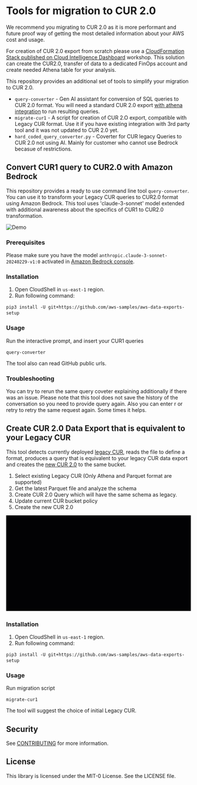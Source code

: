# Tools for migration to CUR 2.0

We recommend you migrating to CUR 2.0 as it is more performant and future proof way of getting the most detailed information about your AWS cost and usage.

For creation of CUR 2.0 export from scratch please use a [CloudFormation Stack published on Cloud Intelligence Dashboard](https://catalog.workshops.aws/awscid/en-US/data-exports) workshop. This solution can create the CUR2.0, transfer of data to a dedicated FinOps account and create needed Athena table for your analysis.

This repository provides an additional set of tools to simplify your migration to CUR 2.0. 

* `query-converter` - Gen AI assistant for conversion of SQL queries to CUR 2.0 format. You will need a standard CUR 2.0 export [with athena integration](https://catalog.workshops.aws/awscid/en-US/data-exports) to run resulting queries.
* `migrate-cur1` - A script for creation of CUR 2.O export, compatible with Legacy CUR format. Use it if you have existing integration with 3rd party tool and it was not updated to CUR 2.0 yet.
* `hard_coded_query_converter.py` - Coverter for CUR legacy Queries to CUR 2.0 not using AI. Mainly for customer who cannot use Bedrock becasue of restrictions. 


## Convert CUR1 query to CUR2.0 with Amazon Bedrock

This repository provides a ready to use command line tool `query-converter`. You can use it to transform your Legacy CUR queries to CUR2.0 format using Amazon Bedrock. This tool uses 'claude-3-sonnet' model extended with additional awareness about the specifics of CUR1 to CUR2.0 transformation.

![Demo](images/query-converter.gif)

### Prerequisites

Please make sure you have the model `anthropic.claude-3-sonnet-20240229-v1:0` activated in [Amazon Bedrock console](https://console.aws.amazon.com/bedrock).

### Installation

1. Open CloudShell in `us-east-1` region.
2. Run following command:
```
pip3 install -U git+https://github.com/aws-samples/aws-data-exports-setup
```
### Usage
Run the interactive prompt, and insert your CUR1 queries
```
query-converter
```

The tool also can read GitHub public urls.

### Troubleshooting

You can try to rerun the same query coveter explaining additionally if there was an issue. Please note that this tool does not save the history of the conversation so you need to provide query again. Also you can enter r or retry to retry the same request again. Some times it helps.



## Create CUR 2.0 Data Export that is equivalent to your Legacy CUR

This tool detects currently deployed [legacy CUR](https://boto3.amazonaws.com/v1/documentation/api/latest/reference/services/cur.html), reads the file to define a format, produces a query that is equivalent to your legacy CUR data export and creates the [new CUR 2.0](https://boto3.amazonaws.com/v1/documentation/api/latest/reference/services/bcm-data-exports.html) to the same bucket.

1. Select existing Legacy CUR (Only Athena and Parquet format are supported)
2. Get the latest Parquet file and analyze the schema
3. Create CUR 2.0 Query which will have the same schema as legacy.
4. Update current CUR bucket policy
5. Create the new CUR 2.0

![Demo](images/migrate-cur.gif)

### Installation
1. Open CloudShell in `us-east-1` region.
2. Run following command:
```
pip3 install -U git+https://github.com/aws-samples/aws-data-exports-setup
```

### Usage
Run migration script
```
migrate-cur1
```
The tool will suggest the choice of initial Legacy CUR.

## Security

See [CONTRIBUTING](CONTRIBUTING.md#security-issue-notifications) for more information.

## License

This library is licensed under the MIT-0 License. See the LICENSE file.

